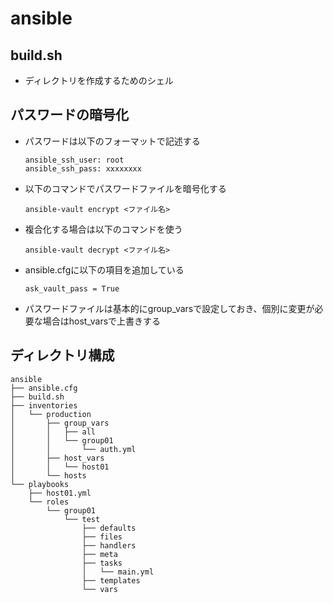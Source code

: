 # ansible

## build.sh
- ディレクトリを作成するためのシェル

## パスワードの暗号化
- パスワードは以下のフォーマットで記述する
  ```
  ansible_ssh_user: root
  ansible_ssh_pass: xxxxxxxx
  ```
- 以下のコマンドでパスワードファイルを暗号化する
  ```
  ansible-vault encrypt <ファイル名>
  ```
- 複合化する場合は以下のコマンドを使う
  ```
  ansible-vault decrypt <ファイル名>
  ```
- ansible.cfgに以下の項目を追加している
  ```
  ask_vault_pass = True
  ```
- パスワードファイルは基本的にgroup_varsで設定しておき、個別に変更が必要な場合はhost_varsで上書きする

## ディレクトリ構成
```
ansible
├── ansible.cfg
├── build.sh
├── inventories
│   └── production
│       ├── group_vars
│       │   ├── all
│       │   └── group01
│       │       └── auth.yml
│       ├── host_vars
│       │   └── host01
│       └── hosts
└── playbooks
    ├── host01.yml
    └── roles
        └── group01
            └── test
                ├── defaults
                ├── files
                ├── handlers
                ├── meta
                ├── tasks
                │   └── main.yml
                ├── templates
                └── vars

```
